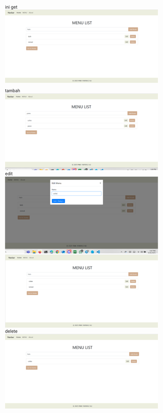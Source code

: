 ini get ![alt text](image-1.png)

tambah ![alt text](image-5.png)
edit ![alt text](image-2.png) ![alt text](image-3.png)
delete ![alt text](image-4.png)
